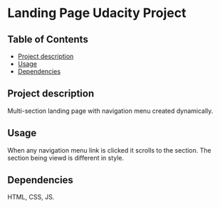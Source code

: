 # Landing Page Udacity Project

## Table of Contents

- [Project description](#Project-description)
- [Usage](#usage)
- [Dependencies](#dependencies)

## Project description

Multi-section landing page with navigation menu created dynamically.

## Usage

When any navigation menu link is clicked it scrolls to the section.
The section being viewd is different in style.

## Dependencies

HTML, CSS, JS.
